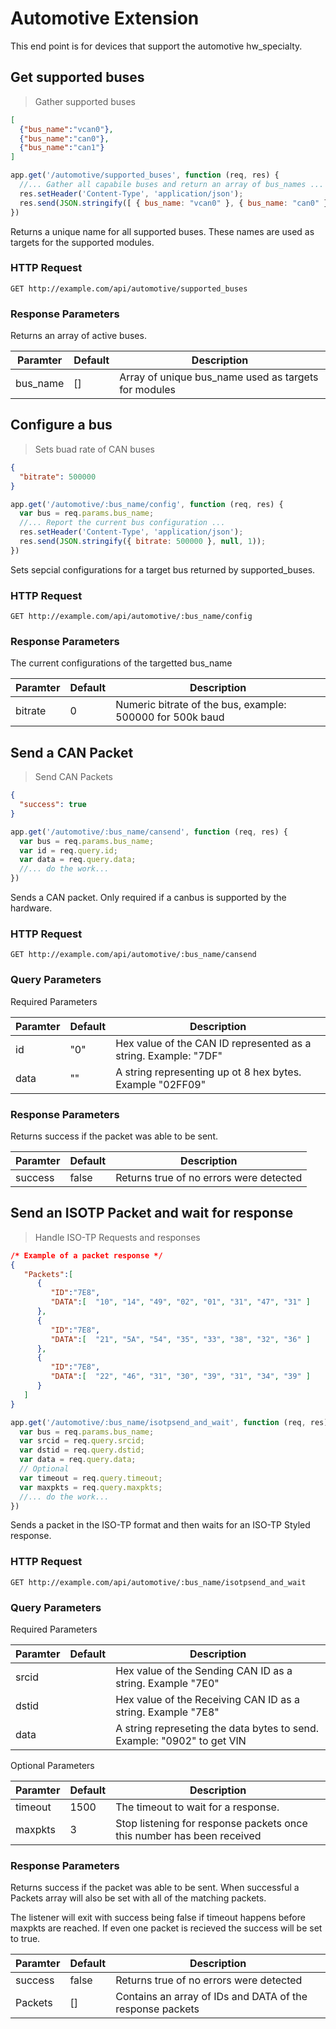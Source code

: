 # Automotive Extension

This end point is for devices that support the automotive hw_specialty.

## Get supported buses

> Gather supported buses

```json
[
  {"bus_name":"vcan0"},
  {"bus_name":"can0"},
  {"bus_name":"can1"}
]
```

```javascript
app.get('/automotive/supported_buses', function (req, res) {
  //... Gather all capabile buses and return an array of bus_names ...
  res.setHeader('Content-Type', 'application/json');
  res.send(JSON.stringify([ { bus_name: "vcan0" }, { bus_name: "can0" } ], null, 1));
})
```

Returns a unique name for all supported buses.  These names are used as targets for
the supported modules.

### HTTP Request

`GET http://example.com/api/automotive/supported_buses`

### Response Parameters

Returns an array of active buses.

Paramter | Default | Description
---------|---------|------------
bus_name | []      | Array of unique bus_name used as targets for modules

## Configure a bus

> Sets buad rate of CAN buses

```json
{
  "bitrate": 500000
}
```

```javascript
app.get('/automotive/:bus_name/config', function (req, res) {
  var bus = req.params.bus_name;
  //... Report the current bus configuration ...
  res.setHeader('Content-Type', 'application/json');
  res.send(JSON.stringify({ bitrate: 500000 }, null, 1));
})
```

Sets sepcial configurations for a target bus returned by supported_buses.

### HTTP Request

`GET http://example.com/api/automotive/:bus_name/config`

### Response Parameters

The current configurations of the targetted bus_name

Paramter | Default | Description
---------|---------|------------
bitrate  | 0       | Numeric bitrate of the bus, example: 500000 for 500k baud

## Send a CAN Packet

> Send CAN Packets

```json
{
  "success": true
}
```

```javascript
app.get('/automotive/:bus_name/cansend', function (req, res) {
  var bus = req.params.bus_name;
  var id = req.query.id;
  var data = req.query.data;
  //... do the work...
})

```

Sends a CAN packet.  Only required if a canbus is supported by the hardware.

### HTTP Request

`GET http://example.com/api/automotive/:bus_name/cansend`

### Query Parameters

Required Parameters

Paramter | Default | Description
---------|---------|------------
id       | "0"     | Hex value of the CAN ID represented as a string. Example: "7DF"
data     | ""      | A string representing up ot 8 hex bytes.  Example "02FF09"

### Response Parameters

Returns success if the packet was able to be sent.

Paramter | Default | Description
---------|---------|------------
success  | false   | Returns true of no errors were detected

## Send an ISOTP Packet and wait for response

> Handle ISO-TP Requests and responses

```json
/* Example of a packet response */
{  
   "Packets":[  
      {  
         "ID":"7E8",
         "DATA":[  "10", "14", "49", "02", "01", "31", "47", "31" ]
      },
      {  
         "ID":"7E8",
         "DATA":[  "21", "5A", "54", "35", "33", "38", "32", "36" ]
      },
      {  
         "ID":"7E8",
         "DATA":[  "22", "46", "31", "30", "39", "31", "34", "39" ]
      }
   ]
}

```

```javascript
app.get('/automotive/:bus_name/isotpsend_and_wait', function (req, res) {
  var bus = req.params.bus_name;
  var srcid = req.query.srcid;
  var dstid = req.query.dstid;
  var data = req.query.data;
  // Optional
  var timeout = req.query.timeout;
  var maxpkts = req.query.maxpkts;
  //... do the work...
})

```
Sends a packet in the ISO-TP format and then waits for an ISO-TP Styled response.

### HTTP Request

`GET http://example.com/api/automotive/:bus_name/isotpsend_and_wait`

### Query Parameters

Required Parameters

Paramter | Default | Description
---------|---------|------------
srcid    |         | Hex value of the Sending CAN ID as a string. Example "7E0"
dstid    |         | Hex value of the Receiving CAN ID as a string. Example "7E8"
data     |         | A string represeting the data bytes to send. Example: "0902" to get VIN

Optional Parameters

Paramter | Default | Description
---------|---------|------------
timeout  | 1500    | The timeout to wait for a response.
maxpkts  |    3    | Stop listening for response packets once this number has been received
### Response Parameters

Returns success if the packet was able to be sent.  When successful a Packets array
will also be set with all of the matching packets.

The listener will exit with success being false if timeout happens before maxpkts are reached.  If
even one packet is recieved the success will be set to true.

Paramter | Default | Description
---------|---------|------------
success  | false   | Returns true of no errors were detected
Packets  | []      | Contains an array of IDs and DATA of the response packets


